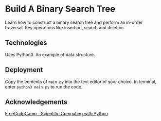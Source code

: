 # Build A Binary Search Tree

Learn how to construct a binary search tree and perform an in-order traversal.  Key operations like insertion, search and deletion. 

## Technologies

Uses Python3.  An example of data structure.

## Deployment

Copy the contents of `main.py` into the text editor of your choice.  In terminal, enter `python3 main.py` to run the code.

## Acknowledgements

[FreeCodeCamp - Scientific Computing with Python](https://www.freecodecamp.org/learn/scientific-computing-with-python/)
